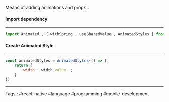 Means of adding animations and props . 

#### Import dependency 
___
```javascript
import Animated , { withSpring , useSharedValue , AnimatedStyles } from 'react-native-reanimated' ; 
```

#### Create Animated Style
___
```javascript
const animatedStyles = AnimatedStyles(() => {
	return {
		width : width.value  ; 
	}
})
```
___
Tags : #react-native #language #programming #mobile-development 
